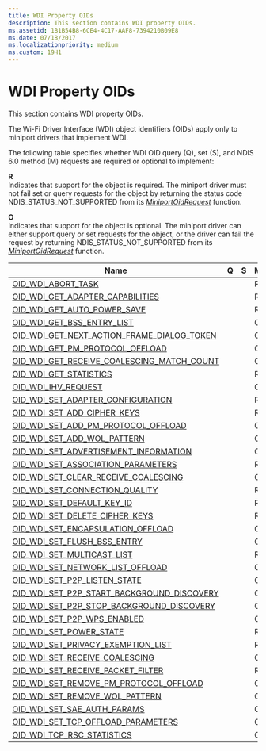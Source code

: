 ```yaml
---
title: WDI Property OIDs
description: This section contains WDI property OIDs.
ms.assetid: 1B1B54B8-6CE4-4C17-AAF8-7394210B09E8
ms.date: 07/18/2017
ms.localizationpriority: medium
ms.custom: 19H1
---
```


# WDI Property OIDs


This section contains WDI property OIDs.

The Wi-Fi Driver Interface (WDI) object identifiers (OIDs) apply only to miniport drivers that implement WDI.

The following table specifies whether WDI OID query (Q), set (S), and NDIS 6.0 method (M) requests are required or optional to implement:

<a href="" id="r"></a>**R**  
Indicates that support for the object is required. The miniport driver must not fail set or query requests for the object by returning the status code NDIS\_STATUS\_NOT\_SUPPORTED from its [*MiniportOidRequest*](https://docs.microsoft.com/windows-hardware/drivers/ddi/content/ndis/nc-ndis-miniport_oid_request) function.

<a href="" id="o"></a>**O**  
Indicates that support for the object is optional. The miniport driver can either support query or set requests for the object, or the driver can fail the request by returning NDIS\_STATUS\_NOT\_SUPPORTED from its [*MiniportOidRequest*](https://docs.microsoft.com/windows-hardware/drivers/ddi/content/ndis/nc-ndis-miniport_oid_request) function.

| Name                                                                                                | Q   | S   | M   |
|-----------------------------------------------------------------------------------------------------|-----|-----|-----|
| [OID\_WDI\_ABORT\_TASK](oid-wdi-abort-task.md)                                                     |     |     | R   |
| [OID\_WDI\_GET\_ADAPTER\_CAPABILITIES](oid-wdi-get-adapter-capabilities.md)                        |     |     | R   |
| [OID\_WDI\_GET\_AUTO\_POWER\_SAVE](oid-wdi-get-auto-power-save.md)                                 |     |     | R   |
| [OID\_WDI\_GET\_BSS\_ENTRY\_LIST](oid-wdi-get-bss-entry-list.md)                                   |     |     | O   |
| [OID\_WDI\_GET\_NEXT\_ACTION\_FRAME\_DIALOG\_TOKEN](oid-wdi-get-next-action-frame-dialog-token.md) |     |     | O   |
| [OID\_WDI\_GET\_PM\_PROTOCOL\_OFFLOAD](oid-wdi-get-pm-protocol-offload.md)                         |     |     | O   |
| [OID\_WDI\_GET\_RECEIVE\_COALESCING\_MATCH\_COUNT](oid-wdi-get-receive-coalescing-match-count.md)  |     |     | O   |
| [OID\_WDI\_GET\_STATISTICS](oid-wdi-get-statistics.md)                                             |     |     | R   |
| [OID\_WDI\_IHV\_REQUEST](oid-wdi-ihv-request.md)                                                   |     |     | O   |
| [OID\_WDI\_SET\_ADAPTER\_CONFIGURATION](oid-wdi-set-adapter-configuration.md)                      |     |     | R   |
| [OID\_WDI\_SET\_ADD\_CIPHER\_KEYS](oid-wdi-set-add-cipher-keys.md)                                 |     |     | R   |
| [OID\_WDI\_SET\_ADD\_PM\_PROTOCOL\_OFFLOAD](oid-wdi-set-add-pm-protocol-offload.md)                |     |     | O   |
| [OID\_WDI\_SET\_ADD\_WOL\_PATTERN](oid-wdi-set-add-wol-pattern.md)                                 |     |     | O   |
| [OID\_WDI\_SET\_ADVERTISEMENT\_INFORMATION](oid-wdi-set-advertisement-information.md)              |     |     | O   |
| [OID\_WDI\_SET\_ASSOCIATION\_PARAMETERS](oid-wdi-set-association-parameters.md)                    |     |     | R   |
| [OID\_WDI\_SET\_CLEAR\_RECEIVE\_COALESCING](oid-wdi-set-clear-receive-coalescing.md)               |     |     | O   |
| [OID\_WDI\_SET\_CONNECTION\_QUALITY](oid-wdi-set-connection-quality.md)                            |     |     | R   |
| [OID\_WDI\_SET\_DEFAULT\_KEY\_ID](oid-wdi-set-default-key-id.md)                                   |     |     | R   |
| [OID\_WDI\_SET\_DELETE\_CIPHER\_KEYS](oid-wdi-set-delete-cipher-keys.md)                           |     |     | R   |
| [OID\_WDI\_SET\_ENCAPSULATION\_OFFLOAD](oid-wdi-set-encapsulation-offload.md)                      |     |     | O   |
| [OID\_WDI\_SET\_FLUSH\_BSS\_ENTRY](oid-wdi-set-flush-bss-entry.md)                                 |     |     | O   |
| [OID\_WDI\_SET\_MULTICAST\_LIST](oid-wdi-set-multicast-list.md)                                    |     |     | R   |
| [OID\_WDI\_SET\_NETWORK\_LIST\_OFFLOAD](oid-wdi-set-network-list-offload.md)                       |     |     | O   |
| [OID\_WDI\_SET\_P2P\_LISTEN\_STATE](oid-wdi-set-p2p-listen-state.md)                               |     |     | O   |
| [OID\_WDI\_SET\_P2P\_START\_BACKGROUND\_DISCOVERY](oid-wdi-set-p2p-start-background-discovery.md)  |     |     | O   |
| [OID\_WDI\_SET\_P2P\_STOP\_BACKGROUND\_DISCOVERY](oid-wdi-set-p2p-stop-background-discovery.md)    |     |     | O   |
| [OID\_WDI\_SET\_P2P\_WPS\_ENABLED](oid-wdi-set-p2p-wps-enabled.md)                                 |     |     | O   |
| [OID\_WDI\_SET\_POWER\_STATE](oid-wdi-set-power-state.md)                                          |     |     | R   |
| [OID\_WDI\_SET\_PRIVACY\_EXEMPTION\_LIST](oid-wdi-set-privacy-exemption-list.md)                   |     |     | R   |
| [OID\_WDI\_SET\_RECEIVE\_COALESCING](oid-wdi-set-receive-coalescing.md)                            |     |     | O   |
| [OID\_WDI\_SET\_RECEIVE\_PACKET\_FILTER](oid-wdi-set-receive-packet-filter.md)                     |     |     | R   |
| [OID\_WDI\_SET\_REMOVE\_PM\_PROTOCOL\_OFFLOAD](oid-wdi-set-remove-pm-protocol-offload.md)          |     |     | O   |
| [OID\_WDI\_SET\_REMOVE\_WOL\_PATTERN](oid-wdi-set-remove-wol-pattern.md)                           |     |     | O   |
| [OID_WDI_SET_SAE_AUTH_PARAMS](oid-wdi-set-sae-auth-params.md)                                      |     |     | O   |
| [OID\_WDI\_SET\_TCP\_OFFLOAD\_PARAMETERS](oid-wdi-set-tcp-offload-parameters.md)                   |     |     | O   |
| [OID\_WDI\_TCP\_RSC\_STATISTICS](oid-wdi-tcp-rsc-statistics.md)                                    |     |     | O   |

 

 

 




